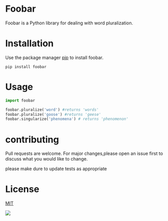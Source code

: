 # **Foobar**

Foobar is a Python library for dealing with word pluralization.

# **Installation**

Use the package manager [pip](https://pypi.org/project/pip/) to install foobar.

    pip install foobar

# **Usage**
```python
import foobar

foobar.pluralize('word') #returns 'words'
foobar.pluralize('goose') #returns 'geese'
foobar.singularize('phenomena') # returns 'phenomenon'
```
# **contributing**
Pull requests are welcome. For major changes,please open an issue first to discuss what you would like to change.


please make dure to update tests as appropriate 

# License
[MIT](https://www.mit.edu/)

![](https://github.com/ahmedehab52/lab2/blob/main/img/python.png)